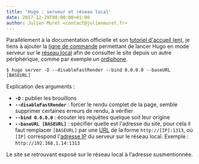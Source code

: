 ```yaml
---
title: 'Hugo : serveur et réseau local'
date: 2017-12-29T00:00:00+01:00
author: Julien Muret <contact@julienmuret.fr>
---
```


Parallèlement à la documentation officielle et son [tutoriel d'accueil (en)][1],
je tiens à ajouter la [ligne de commande][2] permettant de lancer Hugo en mode
serveur sur le [réseau local][3] afin de consulter le site depuis un autre
périphérique, comme par exemple un [ordiphone][4].

<!-- summary_links -->

[1]: https://gohugo.io/getting-started/quick-start/
[2]: https://fr.wikipedia.org/wiki/Commande_informatique
[3]: https://fr.wikipedia.org/wiki/R%C3%A9seau_local
[4]: https://fr.wikipedia.org/wiki/Smartphone

<!-- more -->

```shell
$ hugo server -D --disableFastRender --bind 0.0.0.0 --baseURL [BASEURL]
```

Explication des arguments :

- **`-D`** : publier les brouillons
- **`--disableFastRender`** : forcer le rendu complet de la page, semble
  supprimer certaines erreurs de rendu, à vérifier
- **`--bind 0.0.0.0`** : écouter les requêtes quelque soit leur origine
- **`--baseURL [BASEURL]`** : spécifier quelle est l'adresse du site, pour cela
  il faut remplacer `[BASEURL]` par une [URL][5] de la forme `http://[IP]:1313`,
  où `[IP]` correspond l'[adresse IP][6] du serveur sur le réseau local.
  Exemple : `http://192.168.1.14:1313`

Le site se retrouvant exposé sur le réseau local à l'adresse susmentionnée.

<!-- links -->

[5]: https://fr.wikipedia.org/wiki/Uniform_Resource_Locator
[6]: https://fr.wikipedia.org/wiki/Adresse_IP
